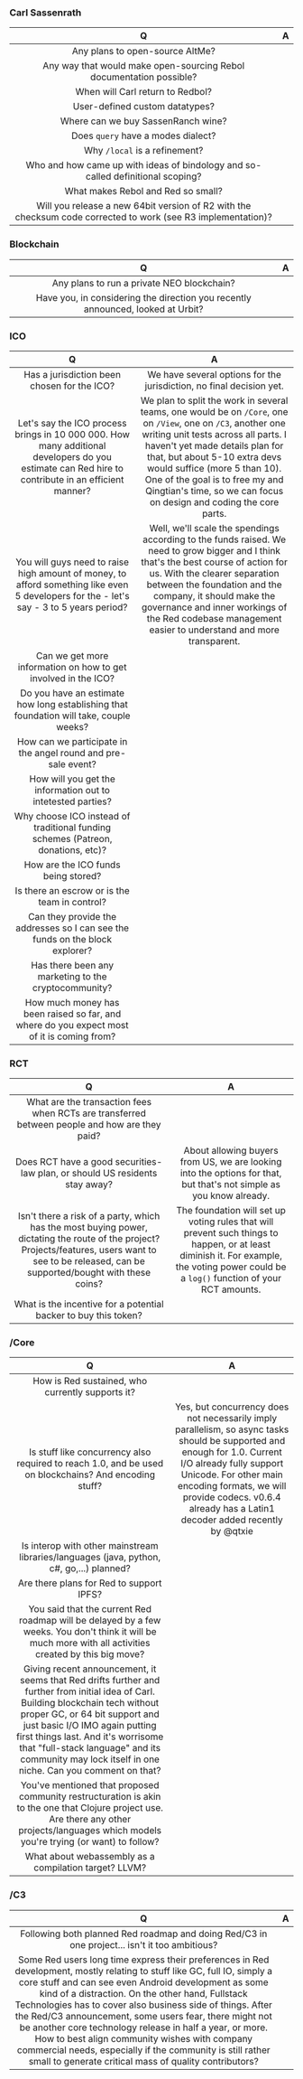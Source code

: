 ### Carl Sassenrath
| Q | A |
|:-:|:-:|
| Any plans to open-source AltMe? | |
| Any way that would make open-sourcing Rebol documentation possible? | |
| When will Carl return to Redbol? | |
| User-defined custom datatypes? | |
| Where can we buy SassenRanch wine? | |
| Does `query` have a modes dialect? | |
| Why `/local` is a refinement? | |
| Who and how came up with ideas of bindology and so-called definitional scoping? | |
| What makes Rebol and Red so small? | |
| Will you release a new 64bit version of R2 with the checksum code corrected to work (see R3 implementation)? | |

### Blockchain
| Q | A |
|:-:|:-:|
| Any plans to run a private NEO blockchain? | |
| Have you, in considering the direction you recently announced, looked at Urbit? | |

### ICO
| Q | A |
|:-:|:-:|
| Has a jurisdiction been chosen for the ICO? | We have several options for the jurisdiction, no final decision yet. |
| Let's say the ICO process brings in 10 000 000. How many additional developers do you estimate can Red hire to contribute in an efficient manner? | We plan to split the work in several teams, one would be on `/Core`, one on `/View`, one on `/C3`, another one writing unit tests across all parts. I haven't yet made details plan for that, but about 5-10 extra devs would suffice (more 5 than 10). One of the goal is to free my and Qingtian's time, so we can focus on design and coding the core parts. |
| You will guys need to raise high amount of money, to afford something like even 5 developers for the - let's say - 3 to 5 years period? | Well, we'll scale the spendings according to the funds raised. We need to grow bigger and I think that's the best course of action for us. With the clearer separation between the foundation and the company, it should make the governance and inner workings of the Red codebase management easier to understand and more transparent. |
| Can we get more information on how to get involved in the ICO? | |
| Do you have an estimate how long establishing that foundation will take, couple weeks? | |
| How can we participate in the angel round and pre-sale event? | |
| How will you get the information out to intetested parties? | |
| Why choose ICO instead of traditional funding schemes (Patreon, donations, etc)? | | 
| How are the ICO funds being stored? | |
| Is there an escrow or is the team in control? | |
| Can they provide the addresses so I can see the funds on the block explorer? | |
| Has there been any marketing to the cryptocommunity? | |
| How much money has been raised so far, and where do you expect most of it is coming from? | |

### RCT
| Q | A |
|:-:|:-:|
| What are the transaction fees when RCTs are transferred between people and how are they paid? | |
| Does RCT have a good securities-law plan, or should US residents stay away? | About allowing buyers from US, we are looking into the options for that, but that's not simple as you know already. |
| Isn't there a risk of a party, which has the most buying power, dictating the route of the project? Projects/features, users want to see to be released, can be supported/bought with these coins? | The foundation will set up voting rules that will prevent such things to happen, or at least diminish it. For example, the voting power could be a `log()` function of your RCT amounts. |
| What is the incentive for a potential backer to buy this token? | |

### /Core
| Q | A |
|:-:|:-:|
| How is Red sustained, who currently supports it? | |
| Is stuff like concurrency also required to reach 1.0, and be used on blockchains? And encoding stuff? | Yes, but concurrency does not necessarily imply parallelism, so async tasks should be supported and enough for 1.0. Current I/O already fully support Unicode. For other main encoding formats, we will provide codecs. v0.6.4 already has a Latin1 decoder added recently by @qtxie |
| Is interop with other mainstream libraries/languages (java, python, c#, go,...) planned? | |
| Are there plans for Red to support IPFS? | |
| You said that the current Red roadmap will be delayed by a few weeks. You don't think it will be much more with all activities created by this big move? | |
| Giving recent announcement, it seems that Red drifts further and further from initial idea of Carl. Building blockchain tech without proper GC, or 64 bit support and just basic I/O IMO again putting first things last. And it's worrisome that "full-stack language" and its community may lock itself in one niche. Can you comment on that? | |
| You've mentioned that proposed community restructuration is akin to the one that Clojure project use. Are there any other projects/languages which models you're trying (or want) to follow? | |
| What about webassembly as a compilation target? LLVM? | |


### /C3
| Q | A |
|:-:|:-:|
| Following both planned Red roadmap and doing Red/C3 in one project... isn't it too ambitious? | |
| Some Red users long time express their preferences in Red development, mostly relating to stuff like GC, full IO, simply a core stuff and can see even Android development as some kind of a distraction. On the other hand, Fullstack Technologies has to cover also business side of things. After the Red/C3 announcement, some users fear, there might not be another core technology release in half a year, or more. How to best align community wishes with company commercial needs, especially if the community is still rather small to generate critical mass of quality contributors? | | 